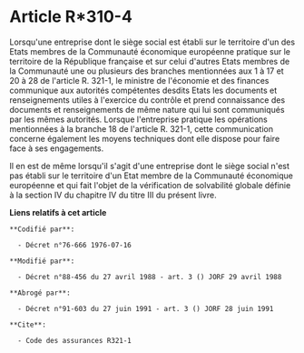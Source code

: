 # Article R*310-4

Lorsqu'une entreprise dont le siège social est établi sur le territoire d'un des Etats membres de la Communauté économique
européenne pratique sur le territoire de la République française et sur celui d'autres Etats membres de la Communauté une ou
plusieurs des branches mentionnées aux 1 à 17 et 20 à 28 de l'article R. 321-1, le ministre de l'économie et des finances
communique aux autorités compétentes desdits Etats les documents et renseignements utiles à l'exercice du contrôle et prend
connaissance des documents et renseignements de même nature qui lui sont communiqués par les mêmes autorités. Lorsque
l'entreprise pratique les opérations mentionnées à la branche 18 de l'article R. 321-1, cette communication concerne
également les moyens techniques dont elle dispose pour faire face à ses engagements.

Il en est de même lorsqu'il s'agit d'une entreprise dont le siège social n'est pas établi sur le territoire d'un Etat membre
de la Communauté économique européenne et qui fait l'objet de la vérification de solvabilité globale définie à la section IV
du chapitre IV du titre III du présent livre.

**Liens relatifs à cet article**

	**Codifié par**:

	  - Décret n°76-666 1976-07-16

	**Modifié par**:

	  - Décret n°88-456 du 27 avril 1988 - art. 3 () JORF 29 avril 1988

	**Abrogé par**:

	  - Décret n°91-603 du 27 juin 1991 - art. 3 () JORF 28 juin 1991

	**Cite**:

	  - Code des assurances R321-1
